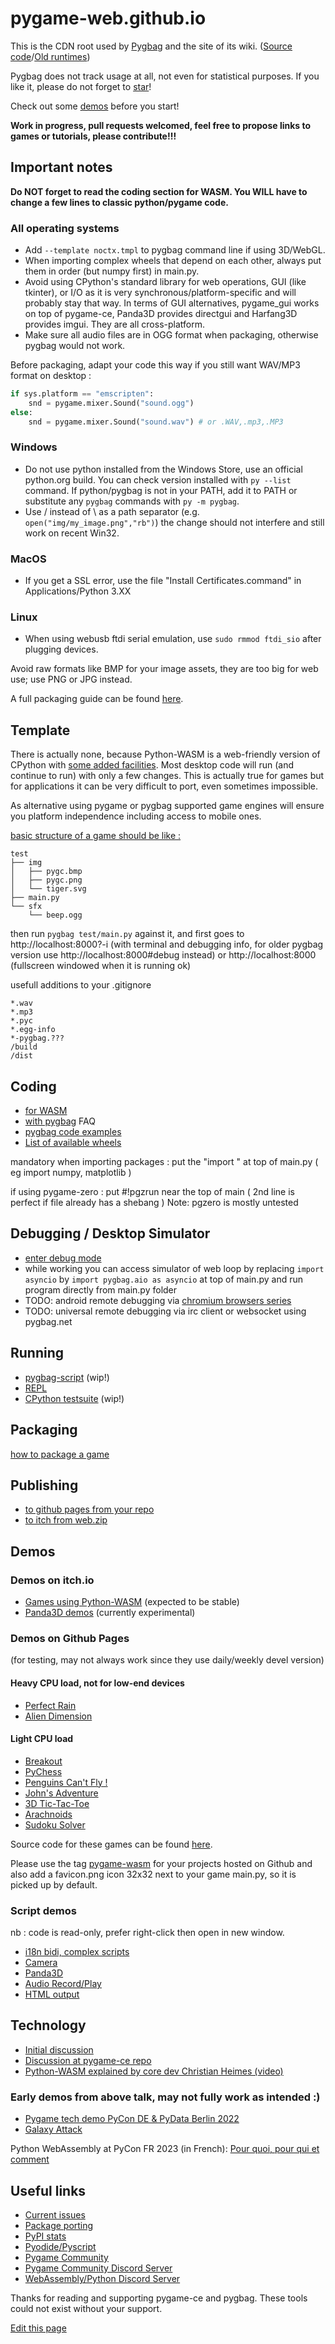 # pygame-web.github.io
This is the CDN root used by [Pygbag](https://pypi.org/project/pygbag/) and the site of its wiki.
([Source code](https://github.com/pygame-web/pygbag)/[Old runtimes](https://github.com/pygame-web/archives))

Pygbag does not track usage at all, not even for statistical purposes. If you like it, please do not forget to [star](https://github.com/pygame-web/pygbag/stargazers)!

Check out some [demos](https://pygame-web.github.io/#demos-on-itchio-) before you start!

**Work in progress, pull requests welcomed, feel free to propose links to games or tutorials, please contribute!!!**


## Important notes

**Do NOT forget to read the coding section for WASM. You WILL have to change a few lines to classic python/pygame code.**
### All operating systems
- Add `--template noctx.tmpl` to pygbag command line if using 3D/WebGL.
- When importing complex wheels that depend on each other, always put them in order (but numpy first) in main.py.
- Avoid using CPython's standard library for web operations, GUI (like tkinter), or I/O as it is very 
synchronous/platform-specific and will probably stay that way. In terms of GUI alternatives, pygame_gui works on top of 
pygame-ce, Panda3D provides directgui and Harfang3D provides imgui. They are all cross-platform.
- Make sure all audio files are in OGG format when packaging, otherwise pygbag would not work.

Before packaging, adapt your code this way if you still want WAV/MP3 format on desktop :
```py
if sys.platform == "emscripten":
    snd = pygame.mixer.Sound("sound.ogg")
else:
    snd = pygame.mixer.Sound("sound.wav") # or .WAV,.mp3,.MP3
```

### Windows
- Do not use python installed from the Windows Store, use an official python.org build. You can check version installed with
`py --list` command. If python/pygbag is not in your PATH, add it to PATH or substitute any `pygbag` commands with `py -m pygbag`.
- Use / instead of \ as a path separator (e.g. `open("img/my_image.png","rb")`) the change should not interfere and still work on recent Win32.

### MacOS
- If you get a SSL error, use the file "Install Certificates.command" in Applications/Python 3.XX

### Linux
- When using webusb ftdi serial emulation, use `sudo rmmod ftdi_sio` after plugging devices.

Avoid raw formats like BMP for your image assets, they are too big for web use; use PNG or JPG instead.

A full packaging guide can be found [here](https://pygame-web.github.io/wiki/pygbag/).

## Template

There is actually none, because Python-WASM is a web-friendly version of CPython with
[some added facilities](https://discuss.python.org/t/status-of-wasm-in-cpythons-main-branch/15542/12?u=pmp-p).
Most desktop code will run (and continue to run) with only a few changes. This is actually true for games  but for 
applications it can be very difficult to port, even sometimes impossible.

As alternative using pygame or pygbag supported game engines will ensure you platform independence including access to mobile ones.

[basic structure of a game should be like :](https://github.com/pygame-web/pygbag/tree/main/test)
```
test
├── img
│   ├── pygc.bmp
│   ├── pygc.png
│   └── tiger.svg
├── main.py
└── sfx
    └── beep.ogg
```
then run `pygbag test/main.py` against it, and first goes to http://localhost:8000?-i (with terminal and debugging info, for older pygbag version use http://localhost:8000#debug instead) or  http://localhost:8000 (fullscreen windowed when it is running ok)

usefull additions to your .gitignore 
```
*.wav
*.mp3
*.pyc
*.egg-info
*-pygbag.???
/build
/dist
```

## Coding
- [for WASM](https://pygame-web.github.io/wiki/python-wasm/)
- [with pygbag](https://pygame-web.github.io/wiki/pygbag-code/) FAQ
- [pygbag code examples](https://pygame-web.github.io/wiki/pygbag-code/#pygbag-code-specifics-samples-)
- [List of available wheels](https://pygame-web.github.io/wiki/pkg/)

mandatory when importing packages : put the  "import " at top of main.py ( eg import numpy, matplotlib )

if using pygame-zero : put #!pgzrun near the top of main ( 2nd line is perfect if file already has a shebang )
Note: pgzero is mostly untested 

## Debugging / Desktop Simulator
- [enter debug mode](https://pygame-web.github.io/wiki/pygbag-debug/)
- while working you can access simulator of web loop by replacing `import asyncio` by `import pygbag.aio as asyncio` at top of main.py and run program directly from main.py folder
- TODO: android remote debugging via [chromium browsers series](https://developer.chrome.com/docs/devtools/remote-debugging/)
- TODO: universal remote debugging via irc client or websocket using pygbag.net
   
## Running
- [pygbag-script](https://pygame-web.github.io/wiki/pygame-script/) (wip!)
- [REPL](https://pygame-web.github.io/showroom/python.html?-i-&-X-dev#https://gist.githubusercontent.com/pmp-p/cfd398c75608504293d21f2642e87968/raw/773022eef4a2cc676ab0475890577a2b5e79e429/hello.py)
- [CPython testsuite](https://pygame-web.github.io/showroom/pythondev.html?-d#src/testsuite.py%20all) (wip!)

## Packaging
[ how to package a game](https://pygame-web.github.io/wiki/pygbag/)

## Publishing
- [to github pages from your repo](https://pygame-web.github.io/wiki/pygbag/github.io/)
- [to itch from web.zip](https://pygame-web.github.io/wiki/pygbag/itch.io/)

## Demos

### Demos on itch.io

- [Games using Python-WASM](https://itch.io/c/2563651/pygame-wasm) (expected to be stable)
- [Panda3D demos](https://itch.io/c/3724091/panda3d-wasm) (currently experimental)

### Demos on Github Pages

(for testing, may not always work since they use daily/weekly devel version)

#### Heavy CPU load, not for low-end devices

- [Perfect Rain](https://pmp-p.github.io/pygame-perfect-rain-wasm/)
- [Alien Dimension](https://pmp-p.github.io/pygame-alien-dimension-wasm/)

#### Light CPU load

- [Breakout](https://pmp-p.github.io/pygame-breakout-wasm/index.html)
- [PyChess](https://pmp-p.github.io/pygame-pychess-wasm/index.html)
- [Penguins Can't Fly !](https://pmp-p.github.io/pygame-PenguinsCantFly-wasm/)
- [John's Adventure](https://pmp-p.github.io/pygame-JohnsAdventure-wasm/)
- [3D Tic-Tac-Toe](https://pmp-p.github.io/pygame-ttt-3d-wasm/)
- [Arachnoids](https://pmp-p.github.io/pygame-arachnoids-wasm/)
- [Sudoku Solver](https://www.pete-j-matthews.com/Sudoku-Solver/)

Source code for these games can be found [here](https://github.com/pmp-p?tab=repositories&q=pygame-.-wasm&sort=name).

Please use the tag [pygame-wasm](https://github.com/topics/pygame-wasm) for your projects hosted on Github
and also add a favicon.png icon 32x32 next to your game main.py, so it is picked up by default.

### Script demos

nb : code is read-only, prefer right-click then open in new window.

- [i18n bidi, complex scripts](/showroom/pypad_git.html?-i#src/test_hb.py)
- [Camera](/showroom/pypad_git.html?-i#src/test_vidcap.py)
- [Panda3D](/showroom/pypad_dev.html?-i#src/test_panda3d_cube.py)
- [Audio Record/Play](/showroom/pypad_dev.html?-i#src/test_audio.py)
- [HTML output](/showroom/pypad_dev.html?-i#src/test_html.py)

## Technology

- [Initial discussion](https://github.com/pygame/pygame/issues/718) 
- [Discussion at pygame-ce repo](https://github.com/pygame-community/pygame-ce/issues/540)
- [Python-WASM explained by core dev Christian Heimes (video)](https://www.youtube.com/watch?v=oa2LllRZUlU)

### Early demos from above talk, may not fully work as intended :)

- [Pygame tech demo PyCon DE & PyData Berlin 2022](https://pmp-p.github.io/pygame-wasm/)
- [Galaxy Attack](https://pmp-p.github.io/pygame-galaxy-attack-wasm/)

Python WebAssembly at PyCon FR 2023 (in French): 
[Pour quoi, pour qui et comment](https://harfang3d.github.io/pyconfr2023/#1)

## Useful links

- [Current issues](https://github.com/pygame-web/pygbag/issues)
- [Package porting](https://github.com/pygame-web/pkg-porting-wasm/issues)
- [PyPI stats](https://pepy.tech/project/pygbag)
- [Pyodide/Pyscript](https://github.com/pyodide/pyodide)
- [Pygame Community](https://pyga.me/)
- [Pygame Community Discord Server](https://discord.gg/p7RjnVNTcM)
- [WebAssembly/Python Discord Server](https://discord.gg/MCTM4xFDMK)

Thanks for reading and supporting pygame-ce and pygbag. These tools could not exist without your support.

[Edit this page](https://github.com/pygame-web/pygame-web.github.io/edit/main/README.md)
